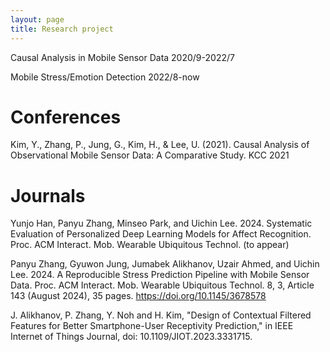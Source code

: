 ```yaml
---
layout: page
title: Research project
---
```


Causal Analysis in Mobile Sensor Data 2020/9-2022/7

Mobile Stress/Emotion Detection 2022/8-now

# Conferences
Kim, Y., Zhang, P., Jung, G., Kim, H., & Lee, U. (2021). Causal Analysis of Observational Mobile Sensor Data: A Comparative Study. KCC 2021

# Journals
Yunjo Han, Panyu Zhang, Minseo Park, and Uichin Lee. 2024. Systematic Evaluation of Personalized Deep Learning Models for Affect Recognition. Proc. ACM Interact. Mob. Wearable Ubiquitous Technol. (to appear)

Panyu Zhang, Gyuwon Jung, Jumabek Alikhanov, Uzair Ahmed, and Uichin Lee. 2024. A Reproducible Stress Prediction Pipeline with Mobile Sensor Data. Proc. ACM Interact. Mob. Wearable Ubiquitous Technol. 8, 3, Article 143 (August 2024), 35 pages. https://doi.org/10.1145/3678578

J. Alikhanov, P. Zhang, Y. Noh and H. Kim, "Design of Contextual Filtered Features for Better Smartphone-User Receptivity Prediction," in IEEE Internet of Things Journal, doi: 10.1109/JIOT.2023.3331715.


